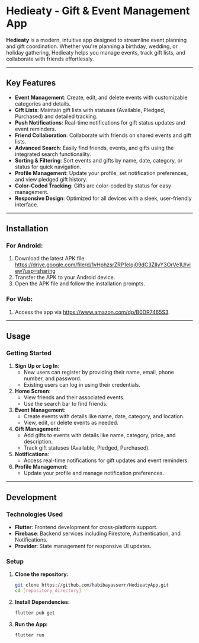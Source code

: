 # Hedieaty - Gift & Event Management App

**Hedieaty** is a modern, intuitive app designed to streamline event planning and gift coordination. Whether you're planning a birthday, wedding, or holiday gathering, Hedieaty helps you manage events, track gift lists, and collaborate with friends effortlessly.

---

## Key Features

- **Event Management**: Create, edit, and delete events with customizable categories and details.
- **Gift Lists**: Maintain gift lists with statuses (Available, Pledged, Purchased) and detailed tracking.
- **Push Notifications**: Real-time notifications for gift status updates and event reminders.
- **Friend Collaboration**: Collaborate with friends on shared events and gift lists.
- **Advanced Search**: Easily find friends, events, and gifts using the integrated search functionality.
- **Sorting & Filtering**: Sort events and gifts by name, date, category, or status for quick navigation.
- **Profile Management**: Update your profile, set notification preferences, and view pledged gift history.
- **Color-Coded Tracking**: Gifts are color-coded by status for easy management.
- **Responsive Design**: Optimized for all devices with a sleek, user-friendly interface.

---

## Installation

### For Android:
1. Download the latest APK file: https://drive.google.com/file/d/1vHphzsrZRP1elqi09dC3ZlIyY3OrVe1U/view?usp=sharing
2. Transfer the APK to your Android device.
3. Open the APK file and follow the installation prompts.

### For Web:
1. Access the app via https://www.amazon.com/dp/B0DR7465S3.

---

## Usage

### Getting Started
1. **Sign Up or Log In**:
   - New users can register by providing their name, email, phone number, and password.
   - Existing users can log in using their credentials.
2. **Home Screen**:
   - View friends and their associated events.
   - Use the search bar to find friends.
3. **Event Management**:
   - Create events with details like name, date, category, and location.
   - View, edit, or delete events as needed.
4. **Gift Management**:
   - Add gifts to events with details like name, category, price, and description.
   - Track gift statuses (Available, Pledged, Purchased).
5. **Notifications**:
   - Access real-time notifications for gift updates and event reminders.
6. **Profile Management**:
   - Update your profile and manage notification preferences.

---

## Development

### Technologies Used
- **Flutter**: Frontend development for cross-platform support.
- **Firebase**: Backend services including Firestore, Authentication, and Notifications.
- **Provider**: State management for responsive UI updates.

### Setup
1. **Clone the repository:**
   ```bash
   git clone https://github.com/habibayasserr/HedieatyApp.git
   cd [repository_directory]
2. **Install Dependencies:**
   ```bash
   flutter pub get
3. **Run the App:**
   ```bash
   flutter run
